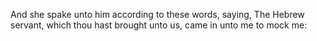 And she spake unto him according to these words, saying, The Hebrew servant, which thou hast brought unto us, came in unto me to mock me:
